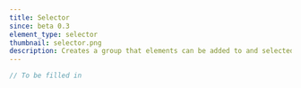 ```yaml
---
title: Selector
since: beta 0.3
element_type: selector
thumbnail: selector.png
description: Creates a group that elements can be added to and selected from.
---
```


```javascript
// To be filled in
```


